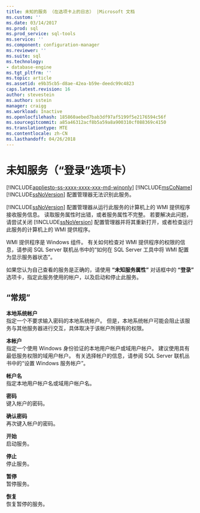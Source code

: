 ```yaml
---
title: 未知的服务 （在选项卡上的日志） |Microsoft 文档
ms.custom: ''
ms.date: 03/14/2017
ms.prod: sql
ms.prod_service: sql-tools
ms.service: ''
ms.component: configuration-manager
ms.reviewer: ''
ms.suite: sql
ms.technology:
- database-engine
ms.tgt_pltfrm: ''
ms.topic: article
ms.assetid: e9b35cb5-d8ae-42ea-b59e-deedc99c4823
caps.latest.revision: 16
author: stevestein
ms.author: sstein
manager: craigg
ms.workload: Inactive
ms.openlocfilehash: 185860aebed7bab3df97af5199f5e2176594c56f
ms.sourcegitcommit: a85a46312acf8b5a59a8a900310cf088369c4150
ms.translationtype: MTE
ms.contentlocale: zh-CN
ms.lasthandoff: 04/26/2018
---
```

# <a name="unknown-service-log-on-tab"></a>未知服务（“登录”选项卡）
[!INCLUDE[appliesto-ss-xxxx-xxxx-xxx-md-winonly](../../includes/appliesto-ss-xxxx-xxxx-xxx-md-winonly.md)]
  [!INCLUDE[msCoName](../../includes/msconame-md.md)] [!INCLUDE[ssNoVersion](../../includes/ssnoversion-md.md)] 配置管理器无法识别此服务。  
  
 [!INCLUDE[ssNoVersion](../../includes/ssnoversion-md.md)] 配置管理器从运行此服务的计算机上的 WMI 提供程序接收服务信息。 读取服务属性时出错，或者服务属性不完整。 若要解决此问题，请尝试关闭 [!INCLUDE[ssNoVersion](../../includes/ssnoversion-md.md)] 配置管理器并将其重新打开，或者检查运行此服务的计算机上的 WMI 提供程序。  
  
 WMI 提供程序是 Windows 组件。 有关如何检查对 WMI 提供程序的权限的信息，请参阅 SQL Server 联机丛书中的“如何在 SQL Server 工具中将 WMI 配置为显示服务器状态”。  
  
 如果您认为自己查看的服务是正确的，请使用 **“未知服务属性”** 对话框中的 **“登录”** 选项卡，指定此服务使用的帐户，以及启动和停止此服务。  
  
## <a name="options"></a>“常规”  
 **本地系统帐户**  
 指定一个不要求输入密码的本地系统帐户。 但是，本地系统帐户可能会阻止该服务与其他服务器进行交互，具体取决于该帐户所拥有的权限。  
  
 **本帐户**  
 指定一个使用 Windows 身份验证的本地用户帐户或域用户帐户。 建议使用具有最低服务权限的域用户帐户。 有关选择帐户的信息，请参阅 SQL Server 联机丛书中的“设置 Windows 服务帐户”。  
  
 **帐户名**  
 指定本地用户帐户名或域用户帐户名。  
  
 **密码**  
 键入帐户的密码。  
  
 **确认密码**  
 再次键入帐户的密码。  
  
 **开始**  
 启动服务。  
  
 **停止**  
 停止服务。  
  
 **暂停**  
 暂停服务。  
  
 **恢复**  
 恢复暂停的服务。  
  
  
